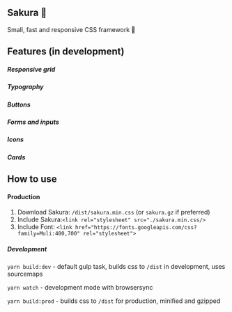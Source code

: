 ## Sakura 🌸
Small, fast and responsive CSS framework 🌸


## Features (in development)
##### Responsive grid
##### Typography
##### Buttons
##### Forms and inputs
##### Icons
##### Cards

## How to use
#### Production
1. Download Sakura: `/dist/sakura.min.css` (or `sakura.gz` if preferred)
2. Include Sakura:`<link rel="stylesheet" src="./sakura.min.css/>` 
3. Include Font: `<link href="https://fonts.googleapis.com/css?family=Muli:400,700" rel="stylesheet">`

##### Development
`yarn build:dev` - default gulp task, builds css to `/dist` in development, uses sourcemaps

`yarn watch` - development mode with browsersync

`yarn build:prod` - builds css to `/dist` for production, minified and gzipped
